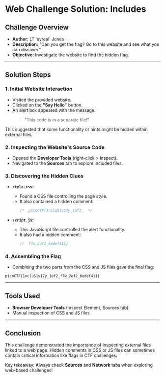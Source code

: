# Web Challenge Solution: Includes

## Challenge Overview
- **Author:** LT 'syreal' Jones
- **Description:** "Can you get the flag? Go to this website and see what you can discover."
- **Objective:** Investigate the website to find the hidden flag.

---

## Solution Steps

### 1. Initial Website Interaction
- Visited the provided website.
- Clicked on the **"Say Hello"** button.
- An alert box appeared with the message:
  > "This code is in a separate file!"

This suggested that some functionality or hints might be hidden within external files.

### 2. Inspecting the Website's Source Code
- Opened the **Developer Tools** (right-click > Inspect).
- Navigated to the **Sources** tab to explore included files.

### 3. Discovering the Hidden Clues

- **`style.css`:**
  - Found a CSS file controlling the page style.
  - It also contained a hidden comment:
    ```css
    /*  picoCTF{1nclu51v17y_1of2_  */
    ```

- **`script.js`:**
  - This JavaScript file controlled the alert functionality.
  - It also had a hidden comment:
    ```javascript
    //  f7w_2of2_6edef411}
    ```

### 4. Assembling the Flag
- Combining the two parts from the CSS and JS files gave the final flag:

```
picoCTF{1nclu51v17y_1of2_f7w_2of2_6edef411}
```

---

## Tools Used
- **Browser Developer Tools** (Inspect Element, Sources tab).
- Manual inspection of CSS and JS files.

---

## Conclusion
This challenge demonstrated the importance of inspecting external files linked to a web page. Hidden comments in CSS or JS files can sometimes contain critical information like flags in CTF challenges.

Key takeaway: Always check **Sources** and **Network** tabs when exploring web-based challenges!

